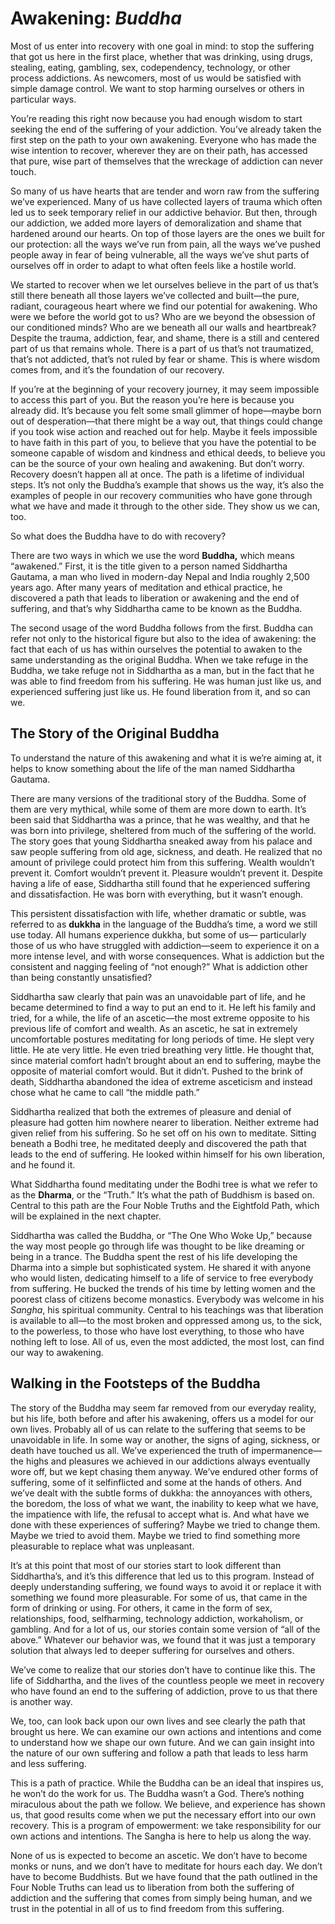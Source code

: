 Awakening: *Buddha* 
====================

Most of us enter into recovery with one goal in mind: to stop the
suffering that got us here in the first place, whether that was
drinking, using drugs, stealing, eating, gambling, sex, codependency,
technology, or other process addictions. As newcomers, most of us would
be satisfied with simple damage control. We want to stop harming
ourselves or others in particular ways.

You’re reading this right now because you had enough wisdom to start
seeking the end of the suffering of your addiction. You’ve already taken
the first step on the path to your own awakening. Everyone who has made
the wise intention to recover, wherever they are on their path, has
accessed that pure, wise part of themselves that the wreckage of
addiction can never touch.

So many of us have hearts that are tender and worn raw from the
suffering we’ve experienced. Many of us have collected layers of trauma
which often led us to seek temporary relief in our addictive behavior.
But then, through our addiction, we added more layers of demoralization
and shame that hardened around our hearts. On top of those layers are
the ones we built for our protection: all the ways we’ve run from pain,
all the ways we’ve pushed people away in fear of being vulnerable, all
the ways we’ve shut parts of ourselves off in order to adapt to what
often feels like a hostile world.

We started to recover when we let ourselves believe in the part of us
that’s still there beneath all those layers we’ve collected and
built—the pure, radiant, courageous heart where we find our potential
for awakening. Who were we before the world got to us? Who are we beyond
the obsession of our conditioned minds? Who are we beneath all our walls
and heartbreak? Despite the trauma, addiction, fear, and shame, there is
a still and centered part of us that remains whole. There is a part of
us that’s not traumatized, that’s not addicted, that’s not ruled by fear
or shame. This is where wisdom comes from, and it’s the foundation of
our recovery.

If you’re at the beginning of your recovery journey, it may seem
impossible to access this part of you. But the reason you’re here is
because you already did. It’s because you felt some small glimmer of
hope—maybe born out of desperation—that there might be a way out, that
things could change if you took wise action and reached out for help.
Maybe it feels impossible to have faith in this part of you, to believe
that you have the potential to be someone capable of wisdom and kindness
and ethical deeds, to believe you can be the source of your own healing
and awakening. But don’t worry. Recovery doesn’t happen all at once. The
path is a lifetime of individual steps. It’s not only the Buddha’s
example that shows us the way, it’s also the examples of people in our
recovery communities who have gone through what we have and made it
through to the other side. They show us we can, too.

So what does the Buddha have to do with recovery?

There are two ways in which we use the word **Buddha,** which means
“awakened.” First, it is the title given to a person named Siddhartha
Gautama, a man who lived in modern-day Nepal and India roughly 2,500
years ago. After many years of meditation and ethical practice, he
discovered a path that leads to liberation or awakening and the end of
suffering, and that’s why Siddhartha came to be known as the Buddha.

The second usage of the word Buddha follows from the first. Buddha can
refer not only to the historical figure but also to the idea of
awakening: the fact that each of us has within ourselves the potential
to awaken to the same understanding as the original Buddha. When we take
refuge in the Buddha, we take refuge not in Siddhartha as a man, but in
the fact that he was able to find freedom from his suffering. He was
human just like us, and experienced suffering just like us. He found
liberation from it, and so can we.

The Story of the Original Buddha 
---------------------------------

To understand the nature of this awakening and what it is we’re aiming
at, it helps to know something about the life of the man named
Siddhartha Gautama.

There are many versions of the traditional story of the Buddha. Some of
them are very mythical, while some of them are more down to earth. It’s
been said that Siddhartha was a prince, that he was wealthy, and that he
was born into privilege, sheltered from much of the suffering of the
world. The story goes that young Siddhartha sneaked away from his palace
and saw people suffering from old age, sickness, and death. He realized
that no amount of privilege could protect him from this suffering.
Wealth wouldn’t prevent it. Comfort wouldn’t prevent it. Pleasure
wouldn’t prevent it. Despite having a life of ease, Siddhartha still
found that he experienced suffering and dissatisfaction. He was born
with everything, but it wasn’t enough.

This persistent dissatisfaction with life, whether dramatic or subtle,
was referred to as **dukkha** in the language of the Buddha’s time, a
word we still use today. All humans experience dukkha, but some of us—
particularly those of us who have struggled with addiction—seem to
experience it on a more intense level, and with worse consequences. What
is addiction but the consistent and nagging feeling of “not enough?”
What is addiction other than being constantly unsatisfied?

Siddhartha saw clearly that pain was an unavoidable part of life, and he
became determined to find a way to put an end to it. He left his family
and tried, for a while, the life of an ascetic—the most extreme opposite
to his previous life of comfort and wealth. As an ascetic, he sat in
extremely uncomfortable postures meditating for long periods of time. He
slept very little. He ate very little. He even tried breathing very
little. He thought that, since material comfort hadn’t brought about an
end to suffering, maybe the opposite of material comfort would. But it
didn’t. Pushed to the brink of death, Siddhartha abandoned the idea of
extreme asceticism and instead chose what he came to call “the middle
path.”

Siddhartha realized that both the extremes of pleasure and denial of
pleasure had gotten him nowhere nearer to liberation. Neither extreme
had given relief from his suffering. So he set off on his own to
meditate. Sitting beneath a Bodhi tree, he meditated deeply and
discovered the path that leads to the end of suffering. He looked within
himself for his own liberation, and he found it.

What Siddhartha found meditating under the Bodhi tree is what we refer
to as the **Dharma**, or the “Truth.” It’s what the path of Buddhism is
based on. Central to this path are the Four Noble Truths and the
Eightfold Path, which will be explained in the next chapter.

Siddhartha was called the Buddha, or “The One Who Woke Up,” because the
way most people go through life was thought to be like dreaming or being
in a trance. The Buddha spent the rest of his life developing the Dharma
into a simple but sophisticated system. He shared it with anyone who
would listen, dedicating himself to a life of service to free everybody
from suffering. He bucked the trends of his time by letting women and
the poorest class of citizens become monastics. Everybody was welcome in
his *Sangha*, his spiritual community. Central to his teachings was that
liberation is available to all—to the most broken and oppressed among
us, to the sick, to the powerless, to those who have lost everything, to
those who have nothing left to lose. All of us, even the most addicted,
the most lost, can find our way to awakening.

Walking in the Footsteps of the Buddha 
---------------------------------------

The story of the Buddha may seem far removed from our everyday reality,
but his life, both before and after his awakening, offers us a model for
our own lives. Probably all of us can relate to the suffering that seems
to be unavoidable in life. In some way or another, the signs of aging,
sickness, or death have touched us all. We’ve experienced the truth of
impermanence—the highs and pleasures we achieved in our addictions
always eventually wore off, but we kept chasing them anyway. We’ve
endured other forms of suffering, some of it selfinflicted and some at
the hands of others. And we’ve dealt with the subtle forms of dukkha:
the annoyances with others, the boredom, the loss of what we want, the
inability to keep what we have, the impatience with life, the refusal to
accept what is. And what have we done with these experiences of
suffering? Maybe we tried to change them. Maybe we tried to avoid them.
Maybe we tried to find something more pleasurable to replace what was
unpleasant.

It’s at this point that most of our stories start to look different than
Siddhartha’s, and it’s this difference that led us to this program.
Instead of deeply understanding suffering, we found ways to avoid it or
replace it with something we found more pleasurable. For some of us,
that came in the form of drinking or using. For others, it came in the
form of sex, relationships, food, selfharming, technology addiction,
workaholism, or gambling. And for a lot of us, our stories contain some
version of “all of the above.” Whatever our behavior was, we found that
it was just a temporary solution that always led to deeper suffering for
ourselves and others.

We’ve come to realize that our stories don’t have to continue like this.
The life of Siddhartha, and the lives of the countless people we meet in
recovery who have found an end to the suffering of addiction, prove to
us that there is another way.

We, too, can look back upon our own lives and see clearly the path that
brought us here. We can examine our own actions and intentions and come
to understand how we shape our own future. And we can gain insight into
the nature of our own suffering and follow a path that leads to less
harm and less suffering.

This is a path of practice. While the Buddha can be an ideal that
inspires us, he won’t do the work for us. The Buddha wasn’t a God.
There’s nothing miraculous about the path we follow. We believe, and
experience has shown us, that good results come when we put the
necessary effort into our own recovery. This is a program of
empowerment: we take responsibility for our own actions and intentions.
The Sangha is here to help us along the way.

None of us is expected to become an ascetic. We don’t have to become
monks or nuns, and we don’t have to meditate for hours each day. We
don’t have to become Buddhists. But we have found that the path outlined
in the Four Noble Truths can lead us to liberation from both the
suffering of addiction and the suffering that comes from simply being
human, and we trust in the potential in all of us to find freedom from
this suffering.